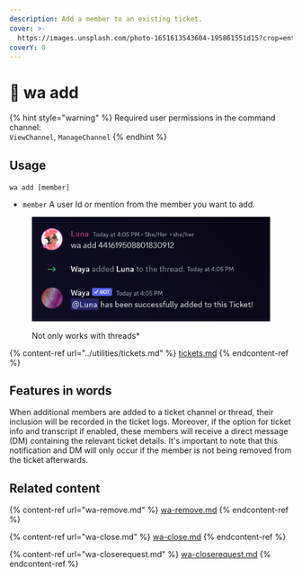 ```yaml
---
description: Add a member to an existing ticket.
cover: >-
  https://images.unsplash.com/photo-1651613543604-195861551d15?crop=entropy&cs=srgb&fm=jpg&ixid=M3wxOTcwMjR8MHwxfHNlYXJjaHwzfHxoYXBweXxlbnwwfHx8fDE2ODY1NzkzNTl8MA&ixlib=rb-4.0.3&q=85
coverY: 0
---
```


# 🎫 wa add

{% hint style="warning" %}
Required user permissions in the command channel:\
`ViewChannel`, `ManageChannel`
{% endhint %}

## Usage

`wa add [member]`

* `member` A user Id or mention from the member you want to add.

<figure><img src="../.gitbook/assets/image (8).png" alt=""><figcaption><p>Not only works with threads*</p></figcaption></figure>

{% content-ref url="../utilities/tickets.md" %}
[tickets.md](../utilities/tickets.md)
{% endcontent-ref %}

## Features in words

When additional members are added to a ticket channel or thread, their inclusion will be recorded in the ticket logs. Moreover, if the option for ticket info and transcript if enabled, these members will receive a direct message (DM) containing the relevant ticket details. It's important to note that this notification and DM will only occur if the member is not being removed from the ticket afterwards.

## Related content

{% content-ref url="wa-remove.md" %}
[wa-remove.md](wa-remove.md)
{% endcontent-ref %}

{% content-ref url="wa-close.md" %}
[wa-close.md](wa-close.md)
{% endcontent-ref %}

{% content-ref url="wa-closerequest.md" %}
[wa-closerequest.md](wa-closerequest.md)
{% endcontent-ref %}
